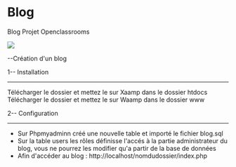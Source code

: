# Blog
Blog 
Projet Openclassrooms

<a href="https://codeclimate.com/github/Fredymendes/blog/maintainability"><img src="https://api.codeclimate.com/v1/badges/125cce556c5e3292b413/maintainability" /></a>

--Création d'un blog

1-- Installation
________________________________________________________________________
Télécharger le dossier et mettez le sur Xaamp dans le dossier htdocs
Télécharger le dossier et mettez le sur Waamp dans le dossier www

2-- Configuration
________________________________________________________________________
- Sur Phpmyadminn créé une nouvelle table et importé le fichier blog.sql
- Sur la table users les rôles définisse l'accés à la partie administrateur du blog, vous ne pourrez les modifier qu'a partir de la base de données
- Afin d'accéder au blog : http://localhost/nomdudossier/index.php